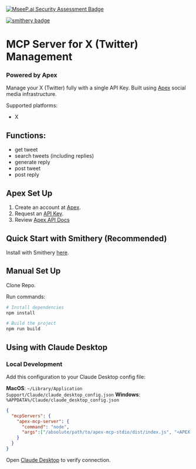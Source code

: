 [![MseeP.ai Security Assessment Badge](https://mseep.net/pr/xonack-apex-mcp-badge.png)](https://mseep.ai/app/xonack-apex-mcp)

[![smithery badge](https://smithery.ai/badge/@xonack/apex-mcp)](https://smithery.ai/server/@xonack/apex-mcp)

# MCP Server for X (Twitter) Management 
### Powered by Apex

Manage your X (Twitter) fully with a single API Key. Built using [Apex](https://apexagents.ai) social media infrastructure.

Supported platforms:
- X

## Functions:
- get tweet
- search tweets (including replies)
- generate reply
- post tweet
- post reply

## Apex Set Up

1. Create an account at [Apex](https://apexagents.ai).
2. Request an [API Key](https://t.me/xonack).
3. Review [Apex API Docs](https://api.apexagents.ai)

## Quick Start with Smithery (Recommended)

Install with Smithery [here](https://smithery.ai/server/@xonack/apex-mcp).



## Manual Set Up

Clone Repo.

Run commands:

```bash
# Install dependencies
npm install

# Build the project
npm run build

```

## Using with Claude Desktop

### Local Development

Add this configuration to your Claude Desktop config file:

**MacOS**: `~/Library/Application Support/Claude/claude_desktop_config.json`
**Windows**: `%APPDATA%/Claude/claude_desktop_config.json`

```json
{
  "mcpServers": {
    "apex-mcp-server": {
      "command": "node",
      "args":["/absolute/path/to/apex-mcp-stdio/dist/index.js", "<APEX API KEY>", "api.apexagents.ai"]
    }
  }
}
```

Open [Claude Desktop](https://claude.ai/download) to verify connection.

